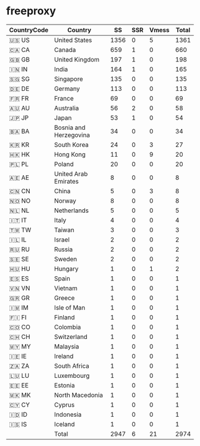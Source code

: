 # freeproxy

|CountryCode|Country|SS|SSR|Vmess|Total|
|  ----  | ----  |  ----  | ----  |  ----  | ----  |
|🇺🇸 US|United States|1356|0|5|1361|
|🇨🇦 CA|Canada|659|1|0|660|
|🇬🇧 GB|United Kingdom|197|1|0|198|
|🇮🇳 IN|India|164|1|0|165|
|🇸🇬 SG|Singapore|135|0|0|135|
|🇩🇪 DE|Germany|113|0|0|113|
|🇫🇷 FR|France|69|0|0|69|
|🇦🇺 AU|Australia|56|2|0|58|
|🇯🇵 JP|Japan|53|1|0|54|
|🇧🇦 BA|Bosnia and Herzegovina|34|0|0|34|
|🇰🇷 KR|South Korea|24|0|3|27|
|🇭🇰 HK|Hong Kong|11|0|9|20|
|🇵🇱 PL|Poland|20|0|0|20|
|🇦🇪 AE|United Arab Emirates|8|0|0|8|
|🇨🇳 CN|China|5|0|3|8|
|🇳🇴 NO|Norway|8|0|0|8|
|🇳🇱 NL|Netherlands|5|0|0|5|
|🇮🇹 IT|Italy|4|0|0|4|
|🇹🇼 TW|Taiwan|3|0|0|3|
|🇮🇱 IL|Israel|2|0|0|2|
|🇷🇺 RU|Russia|2|0|0|2|
|🇸🇪 SE|Sweden|2|0|0|2|
|🇭🇺 HU|Hungary|1|0|1|2|
|🇪🇸 ES|Spain|1|0|0|1|
|🇻🇳 VN|Vietnam|1|0|0|1|
|🇬🇷 GR|Greece|1|0|0|1|
|🇮🇲 IM|Isle of Man|1|0|0|1|
|🇫🇮 FI|Finland|1|0|0|1|
|🇨🇴 CO|Colombia|1|0|0|1|
|🇨🇭 CH|Switzerland|1|0|0|1|
|🇲🇾 MY|Malaysia|1|0|0|1|
|🇮🇪 IE|Ireland|1|0|0|1|
|🇿🇦 ZA|South Africa|1|0|0|1|
|🇱🇺 LU|Luxembourg|1|0|0|1|
|🇪🇪 EE|Estonia|1|0|0|1|
|🇲🇰 MK|North Macedonia|1|0|0|1|
|🇨🇾 CY|Cyprus|1|0|0|1|
|🇮🇩 ID|Indonesia|1|0|0|1|
|🇮🇸 IS|Iceland|1|0|0|1|
||Total|2947|6|21|2974|
